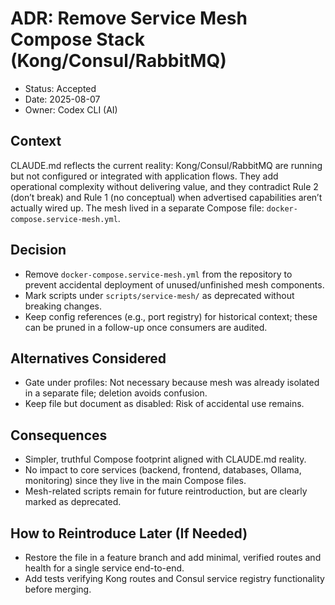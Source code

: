 # ADR: Remove Service Mesh Compose Stack (Kong/Consul/RabbitMQ)

- Status: Accepted
- Date: 2025-08-07
- Owner: Codex CLI (AI)

## Context

CLAUDE.md reflects the current reality: Kong/Consul/RabbitMQ are running but not configured or integrated with application flows. They add operational complexity without delivering value, and they contradict Rule 2 (don’t break) and Rule 1 (no conceptual) when advertised capabilities aren’t actually wired up. The mesh lived in a separate Compose file: `docker-compose.service-mesh.yml`.

## Decision

- Remove `docker-compose.service-mesh.yml` from the repository to prevent accidental deployment of unused/unfinished mesh components.
- Mark scripts under `scripts/service-mesh/` as deprecated without breaking changes.
- Keep config references (e.g., port registry) for historical context; these can be pruned in a follow-up once consumers are audited.

## Alternatives Considered

- Gate under profiles: Not necessary because mesh was already isolated in a separate file; deletion avoids confusion.
- Keep file but document as disabled: Risk of accidental use remains.

## Consequences

- Simpler, truthful Compose footprint aligned with CLAUDE.md reality.
- No impact to core services (backend, frontend, databases, Ollama, monitoring) since they live in the main Compose files.
- Mesh-related scripts remain for future reintroduction, but are clearly marked as deprecated.

## How to Reintroduce Later (If Needed)

- Restore the file in a feature branch and add minimal, verified routes and health for a single service end-to-end.
- Add tests verifying Kong routes and Consul service registry functionality before merging.

